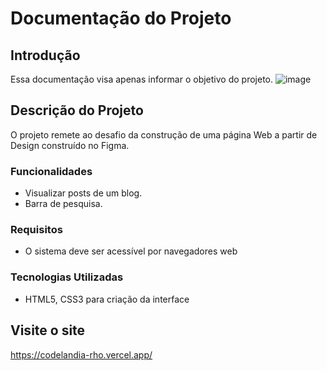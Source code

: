 # Documentação do Projeto

## Introdução

Essa documentação visa apenas informar o objetivo do projeto.
![image](https://github.com/ieiradouglas/codelandia/assets/44785888/77dd86a8-16d6-4146-b55c-ba1b3b60c45f)

## Descrição do Projeto

O projeto remete ao desafio da construção de uma página Web a partir de Design construído no Figma.

### Funcionalidades

-  Visualizar posts de um blog.
-  Barra de pesquisa.

### Requisitos

-   O sistema deve ser acessível por navegadores web

### Tecnologias Utilizadas

-   HTML5, CSS3 para criação da interface

## Visite o site

https://codelandia-rho.vercel.app/
